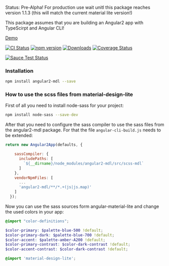 
Status: Pre-Alpha! For production use wait unitl this package reaches version 1.1.3 (this will 
match the current material lite version!)

This package assumes that you are building an Angular2 app with TypeScirpt and Angular CLI!

[Demo](http://mseemann.github.io/angular2-mdl/)

[![CI Status](http://img.shields.io/travis/mseemann/angular2-mdl.svg?style=flat)](https://travis-ci.org/mseemann/angular2-mdl)
[![npm version](https://badge.fury.io/js/angular2-mdl.svg)](http://badge.fury.io/js/angular2-mdl)
[![Downloads](http://img.shields.io/npm/dm/angular2-mdl.svg)](https://npmjs.org/package/angular2-mdl)
[![Coverage Status](https://coveralls.io/repos/github/mseemann/angular2-mdl/badge.svg?branch=master)](https://coveralls.io/github/mseemann/angular2-mdl?branch=master)

[![Sauce Test Status](https://saucelabs.com/browser-matrix/angular2-mdl.svg)](https://saucelabs.com/u/angular2-mdl)


### Installation

```bash
npm install angular2-mdl --save
```

### How to use the scss files from material-design-lite

First of all you need to install node-sass for your project:

```bash
npm install node-sass --save-dev
```

After that you need to configure the sass compiler to use the sass files from the angular2-mdl package. 
For that the file `angular-cli-build.js` needs to be extended:

```JavaScript
return new Angular2App(defaults, {

    sassCompiler: {
      includePaths: [
        `${__dirname}/node_modules/angular2-mdl/src/scss-mdl`
      ]
    },
    vendorNpmFiles: [
      ...
      'angular2-mdl/**/*.+(js|js.map)'
    ]
  });
```

Now you can use the sass sources form angular-material-lite and change the used colors in your app:

```scss
@import "color-definitions";

$color-primary: $palette-blue-500 !default;
$color-primary-dark: $palette-blue-700 !default;
$color-accent: $palette-amber-A200 !default;
$color-primary-contrast: $color-dark-contrast !default;
$color-accent-contrast: $color-dark-contrast !default;

@import 'material-design-lite';
```





